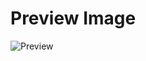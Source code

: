 # Preview Image
![Preview](https://raw.githubusercontent.com/joingoodvibes/CustomCarlBotContent/master/embeds/welcome-leave/welcome/WelcomeExample.png)
